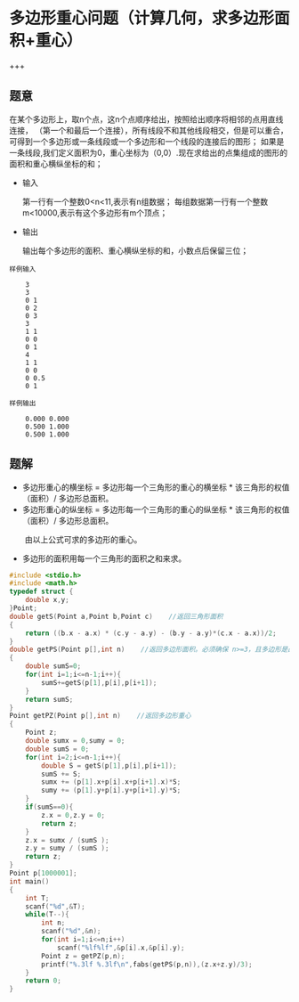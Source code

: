 # 多边形重心问题（计算几何，求多边形面积+重心）

+++

## 题意

在某个多边形上，取n个点，这n个点顺序给出，按照给出顺序将相邻的点用直线连接， （第一个和最后一个连接），所有线段不和其他线段相交，但是可以重合，可得到一个多边形或一条线段或一个多边形和一个线段的连接后的图形； 
如果是一条线段,我们定义面积为0，重心坐标为（0,0）.现在求给出的点集组成的图形的面积和重心横纵坐标的和；

- 输入

  第一行有一个整数0<n<11,表示有n组数据； 每组数据第一行有一个整数m<10000,表示有这个多边形有m个顶点；

- 输出

  输出每个多边形的面积、重心横纵坐标的和，小数点后保留三位；

~~~
样例输入

    3
    3
    0 1
    0 2
    0 3
    3
    1 1
    0 0
    0 1
    4
    1 1
    0 0
    0 0.5
    0 1

样例输出

    0.000 0.000
    0.500 1.000
    0.500 1.000
~~~



## 题解

+ 多边形重心的横坐标 = 多边形每一个三角形的重心的横坐标 * 该三角形的权值（面积）/ 多边形总面积。
+ 多边形重心的纵坐标 = 多边形每一个三角形的重心的纵坐标 * 该三角形的权值（面积）/ 多边形总面积。

　　由以上公式可求的多边形的重心。

+ 多边形的面积用每一个三角形的面积之和来求。

~~~c
#include <stdio.h>
#include <math.h>
typedef struct {
    double x,y;
}Point;
double getS(Point a,Point b,Point c)    //返回三角形面积
{
    return ((b.x - a.x) * (c.y - a.y) - (b.y - a.y)*(c.x - a.x))/2;
}
double getPS(Point p[],int n)    //返回多边形面积。必须确保 n>=3，且多边形是凸多边形
{
    double sumS=0;
    for(int i=1;i<=n-1;i++){
        sumS+=getS(p[1],p[i],p[i+1]);
    }
    return sumS;
}
Point getPZ(Point p[],int n)    //返回多边形重心
{
    Point z;
    double sumx = 0,sumy = 0;
    double sumS = 0;
    for(int i=2;i<=n-1;i++){
        double S = getS(p[1],p[i],p[i+1]);
        sumS += S;
        sumx += (p[1].x+p[i].x+p[i+1].x)*S;
        sumy += (p[1].y+p[i].y+p[i+1].y)*S;
    }
    if(sumS==0){
        z.x = 0,z.y = 0;
        return z;
    }
    z.x = sumx / (sumS );
    z.y = sumy / (sumS );
    return z;
}
Point p[1000001];
int main()
{
    int T;
    scanf("%d",&T);
    while(T--){
        int n;
        scanf("%d",&n);
        for(int i=1;i<=n;i++)
            scanf("%lf%lf",&p[i].x,&p[i].y);
        Point z = getPZ(p,n);
        printf("%.3lf %.3lf\n",fabs(getPS(p,n)),(z.x+z.y)/3);
    }
    return 0;
}
~~~

